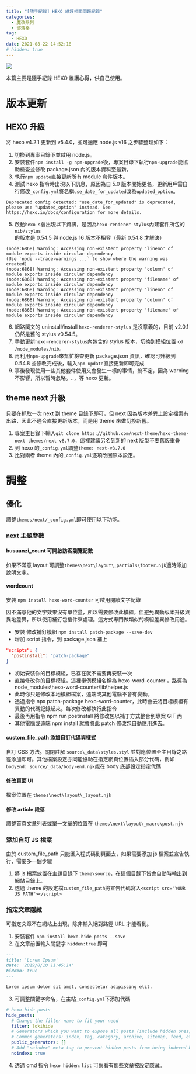 ```yaml
---
title: "[隨手紀錄] HEXO 維護相關問題紀錄"
categories:
  - 魔改系列
  - 部落格
tag:
  - HEXO
date: 2021-08-22 14:52:18
# hidden: true
---
```

<!-- ![](assets/images/y30OtFX.png) -->
![](assets/images/khVSx9I.png)

本篇主要是隨手紀錄 HEXO 維護心得，供自己使用。

<!--more-->

# 版本更新

## HEXO 升級
將 hexo v4.2.1 更新到 v5.4.0，並可適應 node.js v16 之步驟整理如下：

1. 切換到專案目錄下並啟用 node.js。
2. 安裝套件`npm install -g npm-upgrade`後，專案目錄下執行`npm-upgrade`能協助檢查並修改 package.json 內的版本資料至最新。
3. 執行`npm update`直接更新所有 module 套件版本。
4. 測試 hexo 指令時出現以下訊息，原因為自 5.0 版本開始更名，更新用戶需自行修改`_config.yml`將名稱`use_date_for_updated`改為`updated_option`。
```shell
Deprecated config detected: "use_date_for_updated" is deprecated, please use "updated_option" instead. See https://hexo.io/docs/configuration for more details.
```
5. 啟動`hexo s`會出現以下資訊，是因為`hexo-renderer-stylus`內建套件所包的`nib/stylus`的版本是 0.54.5 與 node.js 16 版本不相容（最新 0.54.8 才解決）
```shell
(node:6868) Warning: Accessing non-existent property 'lineno' of module exports inside circular dependency
(Use `node --trace-warnings ...` to show where the warning was created)
(node:6868) Warning: Accessing non-existent property 'column' of module exports inside circular dependency
(node:6868) Warning: Accessing non-existent property 'filename' of module exports inside circular dependency
(node:6868) Warning: Accessing non-existent property 'lineno' of module exports inside circular dependency
(node:6868) Warning: Accessing non-existent property 'column' of module exports inside circular dependency
(node:6868) Warning: Accessing non-existent property 'filename' of module exports inside circular dependency
```
6. 網路爬文的 uninstall/install `hexo-renderer-stylus` 是沒意義的，目前 v2.0.1 仍然是舊的 stylus v0.54.5。
7. 手動更新`hexo-renderer-stylus`內包含的 stylus 版本，切換到模組位置 `cd /node_modules/nib`。
8. 再利用`npm-upgrade`來幫忙檢查更新 package.json 資訊，確認可升級到 0.54.8 並修改完成後，輸入`npm update`直接更新即可完成
9. 事後發現使用一些其他套件使用又會發生一樣的事情，搞不定，因為 warning 不影響，所以暫時忽略。..，等 hexo 更新。

## theme next 升級
只要在抓取一次 next 到 theme 目錄下即可，但 next 因為版本差異上設定檔案有出路，因此不適合直接更新版本，而是用 theme 來做切換新舊。

1. 專案主目錄下輸入`git clone https://github.com/next-theme/hexo-theme-next themes/next-v8.7.0`，這裡建議另名到新的 next 版型不要舊版重疊
2. 到 hexo 的`_config.yml`調整`theme: next-v8.7.0`
3. 比對兩者 theme 內的`_config.yml`逐項改回原本設定。

# 調整

## 優化
調整`themes/next/_config.yml`即可使用以下功能。

### next 主題參數
#### busuanzi_count 可開啟訪客瀏覽記數
如果不滿意 layout 可調整`themes\next\layout\_partials\footer.njk`適時添加說明文字。
#### wordcount
安裝 `npm install hexo-word-counter` 可啟用閱讀文字紀錄

因不滿意他的文字效果沒有單位量，所以需要修改此模組，但避免異動版本升級與異地差異，所以使用補釘包插件來處理。這方式專門做類似的模組差異修改用途。

- 安裝 修改補釘模組 `npm install patch-package --save-dev`
- 增加 script 指令，到 package.json 補上
```json
"scripts": {
  "postinstall": "patch-package"
}
```
- 初始安裝你的目標模組，已存在就不需要再安裝一次
- 直接修改你的目標模組，這裡舉例模組名稱為 hexo-word-counter ，路徑為 node_modules\hexo-word-counter\lib\helper.js
- 此時你只是修改本地模組檔案，遠端或其他電腦不會有變動。
- 透過指令 npx patch-package hexo-word-counter，此時會去將目標模組有異動的代碼記錄起來。每次修改都執行此指令
- 最後再用指令 npm run postinstall 將修改包以補丁方式整合到專案 GIT 內
- 其他電腦或遠端 npm install 就會將此 patch 修改包自動應用進去。
#### custom_file_path 添加自訂代碼與樣式
自訂 CSS 方法。關閉註解 `source\_data\styles.styl` 並對應位置至主目錄之路徑添加即可。其他檔案設定亦同能協助在指定網頁位置插入部分代碼，例如`bodyEnd: source/_data/body-end.njk`能在 body 底部設定指定代碼
#### 修改頁面 UI
檔案位置在 `themes\next\layout\_layout.njk`
#### 修改 article 段落
調整首頁文章列表或單一文章的位置在 `themes\next\layout\_macro\post.njk`

### 添加自訂 JS 檔案
由於 custom_file_path 只能匯入程式碼到頁面去，如果需要添加 js 檔案並宣告執行，需要多一個步驟

1. 將 js 檔案放置在主題目錄下 `theme\source`，在這個目錄下皆會自動時輸出到網站目錄上。
2. 透過 theme 的設定檔`custom_file_path`將宣告代碼寫入`<script src="YOUR JS PATH"></script>`

### 指定文章隱藏
可指定文章不在網站上出現，除非輸入絕對路徑 URL 才能看到。

1. 安裝套件 `npm install hexo-hide-posts --save`
2. 在文章前置輸入關鍵字 `hidden:true` 即可
```markdown
---
title: 'Lorem Ipsum'
date: '2019/8/10 11:45:14'
hidden: true
---

Lorem ipsum dolor sit amet, consectetur adipiscing elit.
```
3. 可調整關鍵字命名，在主站`_config.yml`下添加代碼
```yml
# hexo-hide-posts
hide_posts:
  # Change the filter name to fit your need
  filter: lokihide
  # Generators which you want to expose all posts (include hidden ones) to.
  # Common generators: index, tag, category, archive, sitemap, feed, etc.
  public_generators: []
  # Add "noindex" meta tag to prevent hidden posts from being indexed by search engines
  noindex: true
```
4. 透過 cmd 指令 `hexo hidden:list` 可察看有那些文章被設定隱藏。